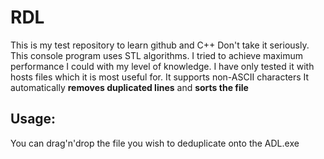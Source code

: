 # RDL
This is my test repository to learn github and C++ Don't take it seriously.  
This console program uses STL algorithms. I tried to achieve maximum performance I could with my level of knowledge. I have only tested it with hosts files which it is most useful for.
It supports non-ASCII characters 
It automatically **removes duplicated lines** and **sorts the file**
## Usage:
You can drag'n'drop the file you wish to deduplicate onto the ADL.exe